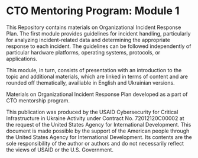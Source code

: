 # CTO Mentoring Program: Module 1

This Repository contains materials on Organizational Incident Response Plan. The first module provides guidelines for incident handling, particularly for analyzing incident-related data and determining the appropriate response to each incident. The guidelines can be followed independently of particular hardware platforms, operating systems, protocols, or applications.

This module, in turn, consists of presentation with an introduction to the topic and additional materials, which are linked in terms of content and are rounded off thematically, availiable in English and Ukrainian versions.

Materials on Organizational Incident Response Plan developed as a part of CTO mentorship program.

This publication was produced by the USAID Cybersecurity for Critical Infrastructure in Ukraine Activity under Contract No. 72012120C00002 at the request of the United States Agency for International Development. This document is made possible by the support of the American people through the United States Agency for International Development. Its contents are the sole responsibility of the author or authors and do not necessarily reflect the views of USAID or the U.S. Government. 
